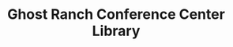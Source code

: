 ---
layout: repo
title: "Ghost Ranch Conference Center Library"
id: 24268
permalink: repos/24268/
---